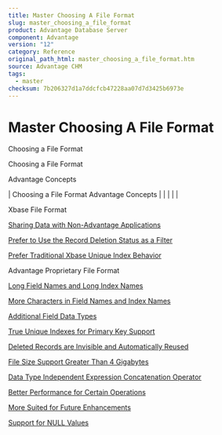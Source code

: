 ```yaml
---
title: Master Choosing A File Format
slug: master_choosing_a_file_format
product: Advantage Database Server
component: Advantage
version: "12"
category: Reference
original_path_html: master_choosing_a_file_format.htm
source: Advantage CHM
tags:
  - master
checksum: 7b206327d1a7ddcfcb47228aa07d7d3425b6973e
---
```


# Master Choosing A File Format

Choosing a File Format

Choosing a File Format

Advantage Concepts

| Choosing a File Format  Advantage Concepts |  |  |  |  |

Xbase File Format

[Sharing Data with Non-Advantage Applications](master_sharing_data_with_non_advantage_applications.md)

[Prefer to Use the Record Deletion Status as a Filter](master_prefer_to_use_the_record_deletion_status_as_a_filter.md)

[Prefer Traditional Xbase Unique Index Behavior](master_prefer_traditional_xbase_unique_index_behavior.md)

Advantage Proprietary File Format

[Long Field Names and Long Index Names](master_long_field_names_and_long_index_names.md)

[More Characters in Field Names and Index Names](master_more_characters_in_field_names_and_index_names.md)

[Additional Field Data Types](master_additional_field_data_types.md)

[True Unique Indexes for Primary Key Support](master_true_unique_indexes_for_primary_key_support.md)

[Deleted Records are Invisible and Automatically Reused](master_deleted_records_are_invisible_and_automatically_reused.md)

[File Size Support Greater Than 4 Gigabytes](master_file_size_support_greater_than_4_gigabytes.md)

[Data Type Independent Expression Concatenation Operator](master_data_type_independent_expression_concatenation_operator.md)

[Better Performance for Certain Operations](master_better_performance_for_certain_operations.md)

[More Suited for Future Enhancements](master_more_suited_for_future_enhancements.md)

[Support for NULL Values](master_support_for_null_values.md)
